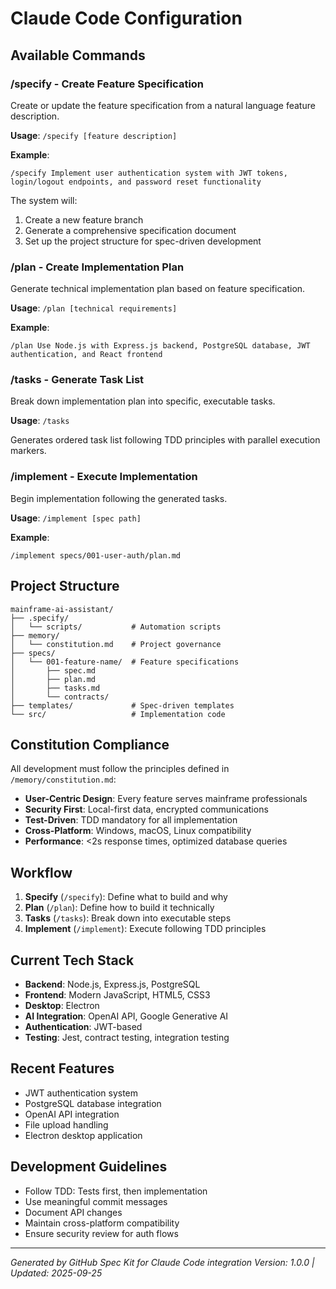 # Claude Code Configuration

## Available Commands

### /specify - Create Feature Specification
Create or update the feature specification from a natural language feature description.

**Usage**: `/specify [feature description]`

**Example**: 
```
/specify Implement user authentication system with JWT tokens, login/logout endpoints, and password reset functionality
```

The system will:
1. Create a new feature branch
2. Generate a comprehensive specification document
3. Set up the project structure for spec-driven development

### /plan - Create Implementation Plan  
Generate technical implementation plan based on feature specification.

**Usage**: `/plan [technical requirements]`

**Example**:
```
/plan Use Node.js with Express.js backend, PostgreSQL database, JWT authentication, and React frontend
```

### /tasks - Generate Task List
Break down implementation plan into specific, executable tasks.

**Usage**: `/tasks`

Generates ordered task list following TDD principles with parallel execution markers.

### /implement - Execute Implementation
Begin implementation following the generated tasks.

**Usage**: `/implement [spec path]`

**Example**:
```
/implement specs/001-user-auth/plan.md
```

## Project Structure

```
mainframe-ai-assistant/
├── .specify/
│   └── scripts/           # Automation scripts
├── memory/
│   └── constitution.md    # Project governance
├── specs/
│   └── 001-feature-name/  # Feature specifications
│       ├── spec.md
│       ├── plan.md
│       ├── tasks.md
│       └── contracts/
├── templates/             # Spec-driven templates
└── src/                   # Implementation code
```

## Constitution Compliance

All development must follow the principles defined in `/memory/constitution.md`:

- **User-Centric Design**: Every feature serves mainframe professionals
- **Security First**: Local-first data, encrypted communications
- **Test-Driven**: TDD mandatory for all implementation
- **Cross-Platform**: Windows, macOS, Linux compatibility
- **Performance**: <2s response times, optimized database queries

## Workflow

1. **Specify** (`/specify`): Define what to build and why
2. **Plan** (`/plan`): Define how to build it technically  
3. **Tasks** (`/tasks`): Break down into executable steps
4. **Implement** (`/implement`): Execute following TDD principles

## Current Tech Stack

- **Backend**: Node.js, Express.js, PostgreSQL
- **Frontend**: Modern JavaScript, HTML5, CSS3
- **Desktop**: Electron
- **AI Integration**: OpenAI API, Google Generative AI
- **Authentication**: JWT-based
- **Testing**: Jest, contract testing, integration testing

## Recent Features

- JWT authentication system
- PostgreSQL database integration  
- OpenAI API integration
- File upload handling
- Electron desktop application

## Development Guidelines

- Follow TDD: Tests first, then implementation
- Use meaningful commit messages
- Document API changes
- Maintain cross-platform compatibility
- Ensure security review for auth flows

---

*Generated by GitHub Spec Kit for Claude Code integration*
*Version: 1.0.0 | Updated: 2025-09-25*
